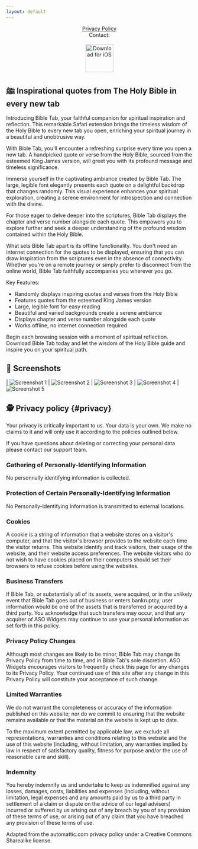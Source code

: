 ```yaml
---
layout: default
---
```

<center>
<a href="#privacy">Privacy Policy</a>
<br />
Contact: <bibletabforios [at] gmail.com>
<br />
<br />
</center>

<center>
 <a href="http://itunes.apple.com/app/6449843611"><img height=75 src="/img/appstore.svg" alt="Download for iOS" /></a>
</center>

## ﷺ Inspirational quotes from The Holy Bible in every new tab

Introducing Bible Tab, your faithful companion for spiritual inspiration and reflection. This remarkable Safari extension brings the timeless wisdom of the Holy Bible to every new tab you open, enriching your spiritual journey in a beautiful and unobtrusive way.

With Bible Tab, you'll encounter a refreshing surprise every time you open a new tab. A handpicked quote or verse from the Holy Bible, sourced from the esteemed King James version, will greet you with its profound message and timeless significance.

Immerse yourself in the captivating ambiance created by Bible Tab. The large, legible font elegantly presents each quote on a delightful backdrop that changes randomly. This visual experience enhances your spiritual exploration, creating a serene environment for introspection and connection with the divine.

For those eager to delve deeper into the scriptures, Bible Tab displays the chapter and verse number alongside each quote. This empowers you to explore further and seek a deeper understanding of the profound wisdom contained within the Holy Bible.

What sets Bible Tab apart is its offline functionality. You don't need an internet connection for the quotes to be displayed, ensuring that you can draw inspiration from the scriptures even in the absence of connectivity. Whether you're on a remote journey or simply prefer to disconnect from the online world, Bible Tab faithfully accompanies you wherever you go.

Key Features:

- Randomly displays inspiring quotes and verses from the Holy Bible
- Features quotes from the esteemed King James version
- Large, legible font for easy reading
- Beautiful and varied backgrounds create a serene ambiance
- Displays chapter and verse number alongside each quote
- Works offline, no internet connection required

Begin each browsing session with a moment of spiritual reflection. Download Bible Tab today and let the wisdom of the Holy Bible guide and inspire you on your spiritual path.

## 📱 Screenshots

| ![Screenshot 1](/img/screens/1.png) | ![Screenshot 2](/img/screens/2.png)
| ![Screenshot 3](/img/screens/3.png) | ![Screenshot 4](/img/screens/4.png)
| ![Screenshot 5](/img/screens/5.png)

## 🕵️ Privacy policy {#privacy}

Your privacy is critically important to us. Your data is your own. We make no claims to it and will only use it according to the policies outlined below.

If you have questions about deleting or correcting your personal data please contact our support team.

### Gathering of Personally-Identifying Information
No personnally identifying information is collected.

### Protection of Certain Personally-Identifying Information
No Personally-Identifying Information is transmitted to external locations.

### Cookies
A cookie is a string of information that a website stores on a visitor's computer, and that the visitor's browser provides to the website each time the visitor returns. This website identify and track visitors, their usage of the website, and their website access preferences. The website visitors who do not wish to have cookies placed on their computers should set their browsers to refuse cookies before using the websites.

### Business Transfers
If Bible Tab, or substantially all of its assets, were acquired, or in the unlikely event that Bible Tab goes out of business or enters bankruptcy, user information would be one of the assets that is transferred or acquired by a third party. You acknowledge that such transfers may occur, and that any acquirer of ASO Widgets may continue to use your personal information as set forth in this policy.

### Privacy Policy Changes
Although most changes are likely to be minor, Bible Tab may change its Privacy Policy from time to time, and in Bible Tab's sole discretion. ASO Widgets encourages visitors to frequently check this page for any changes to its Privacy Policy. Your continued use of this site after any change in this Privacy Policy will constitute your acceptance of such change.

### Limited Warranties
We do not warrant the completeness or accuracy of the information published on this website; nor do we commit to ensuring that the website remains available or that the material on the website is kept up to date.

To the maximum extent permitted by applicable law, we exclude all representations, warranties and conditions relating to this website and the use of this website (including, without limitation, any warranties implied by law in respect of satisfactory quality, fitness for purpose and/or the use of reasonable care and skill).

### Indemnity
You hereby indemnify us and undertake to keep us indemnified against any losses, damages, costs, liabilities and expenses (including, without limitation, legal expenses and any amounts paid by us to a third party in settlement of a claim or dispute on the advice of our legal advisers) incurred or suffered by us arising out of any breach by you of any provision of these terms of use, or arising out of any claim that you have breached any provision of these terms of use.

Adapted from the automattic.com privacy policy under a Creative Commons Sharealike license.
